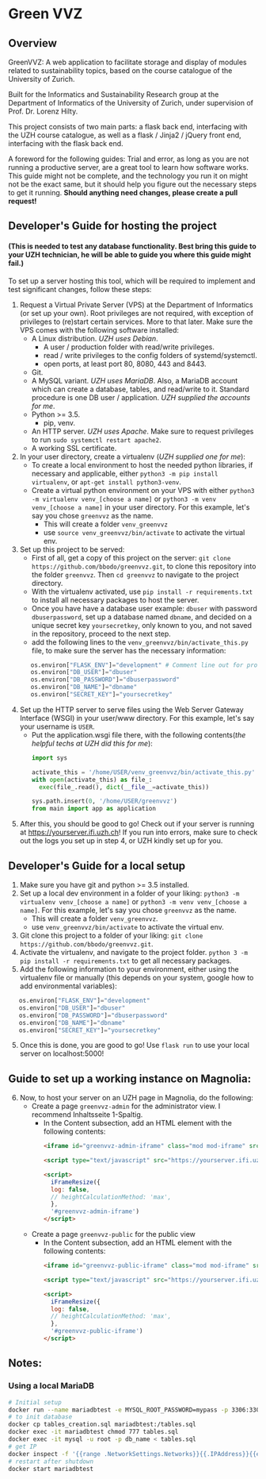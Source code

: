 # Green VVZ
## Overview
GreenVVZ: A web application to  facilitate storage and display of modules related to sustainability topics, based on the course catalogue of the University of Zurich.

Built for the Informatics and Sustainability Research group at the Department of Informatics of the University of Zurich, under supervision of Prof. Dr. Lorenz Hilty.

This project consists of two main parts: a flask back end, interfacing with the UZH course catalogue, as well as a flask / Jinja2 / jQuery front end, interfacing with the flask back end.

A foreword for the following guides: Trial and error, as long as you are not running a productive server, are a great tool to learn how software works. This guide might not be complete, and the technology you run it on might not be the exact same, but it should help you figure out the necessary steps to get it running. **Should anything need changes, please create a pull request!**

## Developer's Guide for hosting the project 
#### (This is needed to test any database functionality. Best bring this guide to your UZH technician, he will be able to guide you where this guide might fail.)
To set up a server hosting this tool, which will be required to implement and test significant changes, follow these steps:

1. Request a Virtual Private Server (VPS) at the Department of Informatics (or set up your own). Root privileges are not required, with exception of privileges to (re)start certain services. More to that later. Make sure the VPS comes with the following software installed:
    - A Linux distribution. _UZH uses Debian_.
        - A user / production folder with read/write privileges.
        - read / write privileges to the config folders of systemd/systemctl.
        - open ports, at least port 80, 8080, 443 and 8443. 
    - Git.
    - A MySQL variant. _UZH uses MariaDB_. Also, a MariaDB account which can create a database, tables, and read/write to it. Standard procedure is one DB user / application. _UZH supplied the accounts for me_.
    - Python >= 3.5.
        - pip, venv.
    - An HTTP server. _UZH uses Apache_. Make sure to request privileges to run `sudo systemctl restart apache2`.
    - A working SSL certificate.
 2. In your user directory, create a virtualenv (_UZH supplied one for me_): 
    - To create a local environment to host the needed python libraries, if necessary and applicable, either `python3 -m pip install virtualenv`, or `apt-get install python3-venv`.
    - Create a virtual python environment on your VPS with either `python3 -m virtualenv venv_[choose a name]` or `python3 -m venv venv_[choose a name]` in your user directory. For this example, let's say you chose `greenvvz` as the name.
        - This will create a folder `venv_greenvvz`
        - use `source venv_greenvvz/bin/activate` to activate the virtual env.
 3. Set up this project to be served:     
     - First of all, get a copy of this project on the server: `git clone https://github.com/bbodo/greenvvz.git`, to clone this repository into the folder `greenvvz`. Then `cd greenvvz` to navigate to the project directory.
     - With the virtualenv activated, use `pip install -r requirements.txt` to install all necessary packages to host the server.
     - Once you have have a database user example: `dbuser` with password `dbuserpassword`, set up a database named `dbname`, and decided on a unique secret key `yoursecretkey`, only known to you, and not saved in the repository, proceed to the next step.
     - add the following lines to the `venv_greenvvz/bin/activate_this.py` file, to make sure the server has the necessary information:
     ```python
        os.environ["FLASK_ENV"]="development" # Comment line out for production! 
        os.environ["DB_USER"]="dbuser"
        os.environ["DB_PASSWORD"]="dbuserpassword"
        os.environ["DB_NAME"]="dbname"
        os.environ["SECRET_KEY"]="yoursecretkey"
     ```
 4. Set up the HTTP server to serve files using the Web Server Gateway Interface (WSGI) in your user/www directory. For this example, let's say your username is `USER`. 
    - Put the application.wsgi file there, with the following contents(_the helpful techs at UZH did this for me_):
      ```python
      import sys

      activate_this = '/home/USER/venv_greenvvz/bin/activate_this.py'
      with open(activate_this) as file_:
        exec(file_.read(), dict(__file__=activate_this))

      sys.path.insert(0, '/home/USER/greenvvz')
      from main import app as application
      ```
5. After this, you should be good to go! Check out if your server is running at https://yourserver.ifi.uzh.ch! If you run into errors, make sure to check out the logs you set up in step 4, or UZH kindly set up for you.


## Developer's Guide for a local setup
1. Make sure you have git and python >= 3.5 installed.
2. Set up a local dev environment in a folder of your liking: `python3 -m virtualenv venv_[choose a name]` or `python3 -m venv venv_[choose a name]`. For this example, let's say you chose `greenvvz` as the name.
    - This will create a folder `venv_greenvvz`.
    - use `venv_greenvvz/bin/activate` to activate the virtual env.
3. Git clone this project to a folder of your liking: `git clone https://github.com/bbodo/greenvvz.git`.
4. Activate the virtualenv, and navigate to the project folder. `python 3 -m pip install -r requirements.txt` to get all necessary packages.
4. Add the following information to your environment, either using the virtualenv file or manually (this depends on your system, google how to add environmental variables):
```python
   os.environ["FLASK_ENV"]="development"
   os.environ["DB_USER"]="dbuser"
   os.environ["DB_PASSWORD"]="dbuserpassword"
   os.environ["DB_NAME"]="dbname"
   os.environ["SECRET_KEY"]="yoursecretkey"
```
5. Once this is done, you are good to go! Use `flask run` to use your local server on localhost:5000!

## Guide to set up a working instance on Magnolia:
6. Now, to host your server on an UZH page in Magnolia, do the following:
    - Create a page `greenvvz-admin` for the administrator view. I recommend Inhaltsseite 1-Spaltig.
        - In the Content subsection, add an HTML element with the following contents:
            ```HTML
            <iframe id="greenvvz-admin-iframe" class="mod mod-iframe" src="https://yourserver.ifi.uzh.ch/admin?key=yoursecretkey" style="width: 100%; min-height: 1000px;" scrolling="no" frameborder="0">Ihr Browser unterstützt iframes leider nicht.</iframe>

            <script type="text/javascript" src="https://yourserver.ifi.uzh.ch/static/additional/iframeResizer.min.js"></script>

            <script>
              iFrameResize({
              log: false, 
              // heightCalculationMethod: 'max',
              }, 
              '#greenvvz-admin-iframe')
            </script>

            ```
    - Create a page `greenvvz-public` for the public view
        - In the Content subsection, add an HTML element with the following contents:
            ```HTML
            <iframe id="greenvvz-public-iframe" class="mod mod-iframe" src="https://yourserver.ifi.uzh.ch/public?key=yoursecretkey" style="width: 100%; min-height: 1000px;" scrolling="no" frameborder="0">Ihr Browser unterstützt iframes leider nicht.</iframe>

            <script type="text/javascript" src="https://yourserver.ifi.uzh.ch/static/additional/iframeResizer.min.js"></script>

            <script>
              iFrameResize({
              log: false, 
              // heightCalculationMethod: 'max',
              }, 
              '#greenvvz-public-iframe')
            </script>
            ```

    



## Notes: 

### Using a local MariaDB 

```bash
# Initial setup
docker run --name mariadbtest -e MYSQL_ROOT_PASSWORD=mypass -p 3306:3306 -d docker.io/library/mariadb:10.6.17
# to init database
docker cp tables_creation.sql mariadbtest:/tables.sql
docker exec -it mariadbtest chmod 777 tables.sql
docker exec -it mysql -u root -p db_name < tables.sql
# get IP
docker inspect -f '{{range .NetworkSettings.Networks}}{{.IPAddress}}{{end}}' mariadbtest
# restart after shutdown
docker start mariadbtest
```